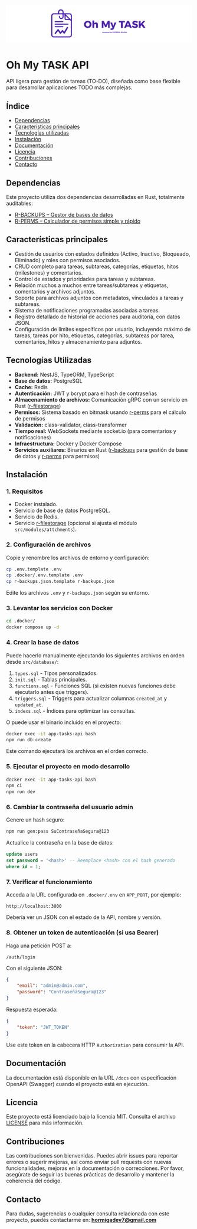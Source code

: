 <img src="./assets/banner.png">

# Oh My TASK API

API ligera para gestión de tareas (TO-DO), diseñada como base flexible para desarrollar aplicaciones TODO más complejas.

## Índice

- [Dependencias](#dependencias)
- [Características principales](#características-principales)
- [Tecnologías utilizadas](#tecnologías-utilizadas)
- [Instalación](#instalación)
- [Documentación](#documentación)
- [Licencia](#licencia)
- [Contribuciones](#contribuciones)
- [Contacto](#contacto)

## Dependencias

Este proyecto utiliza dos dependencias desarrolladas en Rust, totalmente auditables:

- [R-BACKUPS – Gestor de bases de datos](https://github.com/HormigaDev/r-backups)
- [R-PERMS – Calculador de permisos simple y rápido](https://github.com/HormigaDev/r-perms)

## Características principales

- Gestión de usuarios con estados definidos (Activo, Inactivo, Bloqueado, Eliminado) y roles con permisos asociados.
- CRUD completo para tareas, subtareas, categorías, etiquetas, hitos (milestones) y comentarios.
- Control de estados y prioridades para tareas y subtareas.
- Relación muchos a muchos entre tareas/subtareas y etiquetas, comentarios y archivos adjuntos.
- Soporte para archivos adjuntos con metadatos, vinculados a tareas y subtareas.
- Sistema de notificaciones programadas asociadas a tareas.
- Registro detallado de historial de acciones para auditoría, con datos JSON.
- Configuración de límites específicos por usuario, incluyendo máximo de tareas, tareas por hito, etiquetas, categorías, subtareas por tarea, comentarios, hitos y almacenamiento para adjuntos.

## Tecnologías Utilizadas

- **Backend:** NestJS, TypeORM, TypeScript
- **Base de datos:** PostgreSQL
- **Cache:** Redis
- **Autenticación:** JWT y bcrypt para el hash de contraseñas
- **Almacenamiento de archivos:** Comunicación gRPC con un servicio en Rust ([r-filestorage](https://github.com/HormigaDev/r-filestorage))
- **Permisos:** Sistema basado en bitmask usando [r-perms](https://github.com/HormigaDev/r-perms) para el cálculo de permisos
- **Validación:** class-validator, class-transformer
- **Tiempo real:** WebSockets mediante socket.io (para comentarios y notificaciones)
- **Infraestructura:** Docker y Docker Compose
- **Servicios auxiliares:** Binarios en Rust ([r-backups](https://github.com/HormigaDev/r-backups) para gestión de base de datos y [r-perms](https://github.com/HormigaDev/r-perms) para permisos)

## Instalación

### 1. Requisitos

- Docker instalado.
- Servicio de base de datos PostgreSQL.
- Servicio de Redis.
- Servicio [r-filestorage](https://github.com/HormigaDev/r-filestorage) (opcional si ajusta el módulo `src/modules/attchments`).

### 2. Configuración de archivos

Copie y renombre los archivos de entorno y configuración:

```bash
cp .env.template .env
cp .docker/.env.template .env
cp r-backups.json.template r-backups.json
```

Edite los archivos `.env` y `r-backups.json` según su entorno.

### 3. Levantar los servicios con Docker

```bash
cd .docker/
docker compose up -d
```

### 4. Crear la base de datos

Puede hacerlo manualmente ejecutando los siguientes archivos en orden desde `src/database/`:

1. `types.sql` - Tipos personalizados.
2. `init.sql` - Tablas principales.
3. `functions.sql` - Funciones SQL (si existen nuevas funciones debe ejecutarlo antes que triggers).
4. `triggers.sql` - Triggers para actualizar columnas `created_at` y `updated_at`.
5. `indexs.sql` - Índices para optimizar las consultas.

O puede usar el binario incluido en el proyecto:

```bash
docker exec -it app-tasks-api bash
npm run db:create
```

Este comando ejecutará los archivos en el orden correcto.

### 5. Ejecutar el proyecto en modo desarrollo

```bash
docker exec -it app-tasks-api bash
npm ci
npm run dev
```

### 6. Cambiar la contraseña del usuario admin

Genere un hash seguro:

```bash
npm run gen:pass SuContraseñaSegura@123
```

Actualice la contraseña en la base de datos:

```sql
update users
set password = '<hash>' -- Reemplace <hash> con el hash generado
where id = 1;
```

### 7. Verificar el funcionamiento

Acceda a la URL configurada en `.docker/.env` en `APP_PORT`, por ejemplo:

```
http://localhost:3000
```

Debería ver un JSON con el estado de la API, nombre y versión.

### 8. Obtener un token de autenticación (si usa Bearer)

Haga una petición POST a:

```
/auth/login
```

Con el siguiente JSON:

```json
{
    "email": "admin@admin.com",
    "password": "ContraseñaSegura@123"
}
```

Respuesta esperada:

```json
{
    "token": "JWT_TOKEN"
}
```

Use este token en la cabecera HTTP `Authorization` para consumir la API.

## Documentación

La documentación está disponible en la URL `/docs` con especificación OpenAPI (Swagger) cuando el proyecto está en ejecución.

## Licencia

Este proyecto está licenciado bajo la licencia MIT. Consulta el archivo [LICENSE](./LICENSE) para más información.

## Contribuciones

Las contribuciones son bienvenidas. Puedes abrir issues para reportar errores o sugerir mejoras, así como enviar pull requests con nuevas funcionalidades, mejoras en la documentación o correcciones. Por favor, asegúrate de seguir las buenas prácticas de desarrollo y mantener la coherencia del código.

## Contacto

Para dudas, sugerencias o cualquier consulta relacionada con este proyecto, puedes contactarme en: **hormigadev7@gmail.com**
